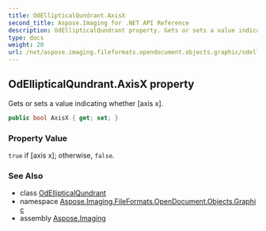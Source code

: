 ```yaml
---
title: OdEllipticalQundrant.AxisX
second_title: Aspose.Imaging for .NET API Reference
description: OdEllipticalQundrant property. Gets or sets a value indicating whether axis x
type: docs
weight: 20
url: /net/aspose.imaging.fileformats.opendocument.objects.graphic/odellipticalqundrant/axisx/
---
```

## OdEllipticalQundrant.AxisX property

Gets or sets a value indicating whether [axis x].

```csharp
public bool AxisX { get; set; }
```

### Property Value

`true` if [axis x]; otherwise, `false`.

### See Also

* class [OdEllipticalQundrant](../)
* namespace [Aspose.Imaging.FileFormats.OpenDocument.Objects.Graphic](../../odellipticalqundrant/)
* assembly [Aspose.Imaging](../../../)


